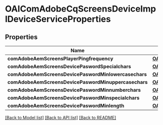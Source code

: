 # OAIComAdobeCqScreensDeviceImplDeviceServiceProperties

## Properties
Name | Type | Description | Notes
------------ | ------------- | ------------- | -------------
**comAdobeAemScreensPlayerPingfrequency** | [**OAIConfigNodePropertyInteger***](OAIConfigNodePropertyInteger.md) |  | [optional] 
**comAdobeAemScreensDevicePaswordSpecialchars** | [**OAIConfigNodePropertyString***](OAIConfigNodePropertyString.md) |  | [optional] 
**comAdobeAemScreensDevicePaswordMinlowercasechars** | [**OAIConfigNodePropertyInteger***](OAIConfigNodePropertyInteger.md) |  | [optional] 
**comAdobeAemScreensDevicePaswordMinuppercasechars** | [**OAIConfigNodePropertyInteger***](OAIConfigNodePropertyInteger.md) |  | [optional] 
**comAdobeAemScreensDevicePaswordMinnumberchars** | [**OAIConfigNodePropertyInteger***](OAIConfigNodePropertyInteger.md) |  | [optional] 
**comAdobeAemScreensDevicePaswordMinspecialchars** | [**OAIConfigNodePropertyInteger***](OAIConfigNodePropertyInteger.md) |  | [optional] 
**comAdobeAemScreensDevicePaswordMinlength** | [**OAIConfigNodePropertyInteger***](OAIConfigNodePropertyInteger.md) |  | [optional] 

[[Back to Model list]](../README.md#documentation-for-models) [[Back to API list]](../README.md#documentation-for-api-endpoints) [[Back to README]](../README.md)



